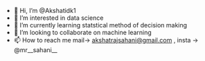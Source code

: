 - 👋 Hi, I’m @Akshatidk1
- 👀 I’m interested in data science
- 🌱 I’m currently learning statstical method of decision making
- 💞️ I’m looking to collaborate on machine learning
- 📫 How to reach me mail-> akshatrajsahani@gmail.com , insta -> @mr__sahani__

<!---
Akshatidk1/Akshatidk1 is a ✨ special ✨ repository because its `README.md` (this file) appears on your GitHub profile.
You can click the Preview link to take a look at your changes.
--->
